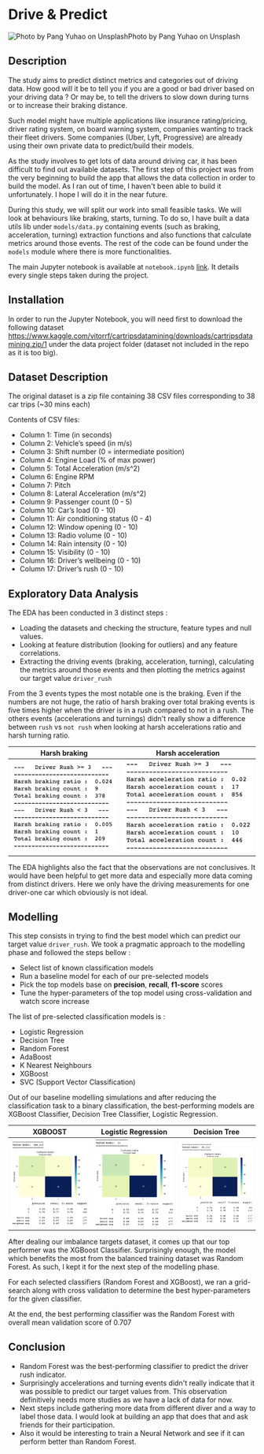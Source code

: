 # Drive & Predict

![Photo by Pang Yuhao on Unsplash](images/pang-yuhao-X00ZafKUdBo-unsplash.jpg)Photo by Pang Yuhao on Unsplash

## Description
The study aims to predict distinct metrics and categories out of driving data.
How good will it be to tell you if you are a good or bad driver based on your
driving data ? Or may be, to tell the drivers to slow down during turns or to increase
their braking distance.

Such model might have multiple applications like insurance rating/pricing,
driver rating system, on board warning system, companies wanting to track their fleet drivers. Some companies (Uber, Lyft, Progressive) are already using their own private data to predict/build their models.

As the study involves to get lots of data around driving car, it has been
difficult to find out available datasets. The first step of this project was from the very beginning to build the app that allows the data collection in order to build the model. As I ran out of time, I haven't been able to build it unfortunately. I hope I will do it
in the near future.

During this study, we will split our work into small feasible tasks. We will look
at behaviours like braking, starts, turning. To do so, I have built a data utils
lib under `models/data.py` containing events (such as braking, acceleration, turning)
extraction functions and also functions that calculate metrics around those events. The rest of the code can be found under the `models` module where there is more functionalities.

The main Jupyter notebook is available at `notebook.ipynb` [link](https://github.com/fleralle/drive-predict/blob/master/notebook.ipynb). It details every single steps taken during the project.

## Installation
In order to run the Jupyter Notebook, you will need first to download the
following dataset https://www.kaggle.com/vitorrf/cartripsdatamining/downloads/cartripsdatamining.zip/1 under the data project folder (dataset not included in
the repo as it is too big).

## Dataset Description
The original dataset is a zip file containing 38 CSV files corresponding to 38
car trips (~30 mins each)

Contents of CSV files:
* Column 1: Time (in seconds)
* Column 2: Vehicle’s speed (in m/s)
* Column 3: Shift number (0 = intermediate position)
* Column 4: Engine Load (% of max power)
* Column 5: Total Acceleration (m/s^2)
* Column 6: Engine RPM
* Column 7: Pitch
* Column 8: Lateral Acceleration (m/s^2)
* Column 9: Passenger count (0 - 5)
* Column 10: Car’s load (0 - 10)
* Column 11: Air conditioning status (0 - 4)
* Column 12: Window opening (0 - 10)
* Column 13: Radio volume (0 - 10)
* Column 14: Rain intensity (0 - 10)
* Column 15: Visibility (0 - 10)
* Column 16: Driver’s wellbeing (0 - 10)
* Column 17: Driver’s rush (0 - 10)

## Exploratory Data Analysis

The EDA has been conducted in 3 distinct steps :
* Loading the datasets and checking the structure, feature types and null values.
* Looking at feature distribution (looking for outliers) and any feature correlations.
* Extracting the driving events (braking, acceleration, turning), calculating the metrics around those events and then plotting the metrics against our target value `driver_rush`

From the 3 events types the most notable one is the braking. Even if the numbers are not huge, the ratio of harsh braking over total braking events is five times higher when the driver is in a rush compared to not in a rush. The others events (accelerations and turnings) didn't really show a difference between `rush` vs `not rush` when looking at harsh accelerations ratio and harsh turning ratio.

Harsh braking            |  Harsh acceleration     
:-----------------------:|:-----------------------:
![Harsh braking](images/harsh-brake.png) | ![Harsh acceleration](images/harsh-accel.png)

The EDA highlights also the fact that the observations are not conclusives. It would have been helpful to get more data and especially more data coming from distinct drivers. Here we only have the driving measurements for one driver-one car which obviously is not ideal.

## Modelling

This step consists in trying to find the best model which can predict our target value `driver_rush`.
We took a pragmatic approach to the modelling phase and followed the steps bellow :

* Select list of known classification models
* Run a baseline model for each of our pre-selected models
* Pick the top models base on **precision**, **recall**, **f1-score** scores
* Tune the hyper-parameters of the top model using cross-validation and watch score increase

The list of pre-selected classification models is :

* Logistic Regression
* Decision Tree
* Random Forest
* AdaBoost
* K Nearest Neighbours
* XGBoost
* SVC (Support Vector Classification)

Out of our baseline modelling simulations and after reducing the classification task to a binary classification, the best-performing models are XGBoost Classifier, Decision Tree Classifier, Logistic Regression.

XGBOOST                  |  Logistic Regression     |  Decision Tree
:-----------------------:|:------------------------:|:-------------------------:
![XGBoost Classifier Results](images/xgboost-classifier-results.png) | ![Logistic Regression Classifier Results](images/lr-classifier-results.png) | ![Decision Tree Classifier Results](images/dt-classifier-results.png)

After dealing our imbalance targets dataset, it comes up that our top performer was the XGBoost Classifier. Surprisingly enough, the model which benefits the most from the balanced training dataset was Random Forest. As such, I kept it for the next step of the modelling phase.

For each selected classifiers (Random Forest and XGBoost), we ran a grid-search along with cross validation to determine the best hyper-parameters for the given classifier.

At the end, the best performing classifier was the Random Forest with overall mean validation score of 0.707

## Conclusion

* Random Forest was the best-performing classifier to predict the driver rush indicator.
* Surprisingly accelerations and turning events didn't really indicate that it was possible to predict our target values from. This observation definitively needs more studies as we have a lack of data for now.
* Next steps include gathering more data from different diver and a way to label those data. I would look at building an app that does that and ask friends for their participation.
* Also it would be interesting to train a Neural Network and see if it can perform better than Random Forest.

